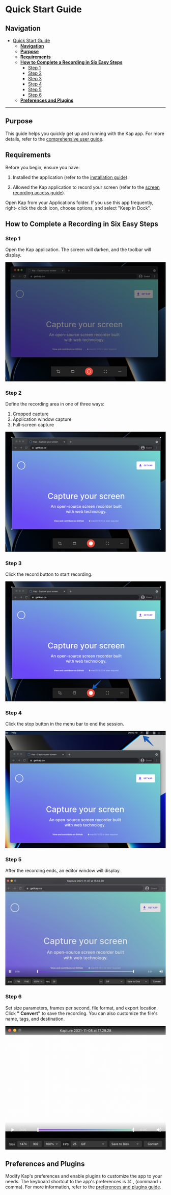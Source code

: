 # Quick Start Guide

## **Navigation**
- [Quick Start Guide](#quick-start-guide)
  - [**Navigation**](#navigation)
  - [**Purpose**](#purpose)
  - [**Requirements**](#requirements)
  - [**How to Complete a Recording in Six Easy Steps**](#how-to-complete-a-recording-in-six-easy-steps)
    - [Step 1](#step-1)
    - [Step 2](#step-2)
    - [Step 3](#step-3)
    - [Step 4](#step-4)
    - [Step 5](#step-5)
    - [Step 6](#step-6)
  - [**Preferences and Plugins**](#preferences-and-plugins)

* * *

## **Purpose**

This guide helps you quickly get up and running with the Kap app. For more
details, refer to the [comprehensive user guide](./Comprehensive-User-Guide_327803.md).

## **Requirements**

Before you begin, ensure you have:

  1. Installed the application (refer to the [installation guide](./Installation-Guide_327695.md)).

  2. Allowed the Kap application to record your screen (refer to the [screen recording access guide](./Screen-Recording-Permission-Guide_393254.md)).

Open Kap from your Applications folder. If you use this app frequently, right-
click the dock icon, choose options, and select "Keep in Dock".

## **How to Complete a Recording in Six Easy Steps**

### Step 1

Open the Kap application. The screen will darken, and the toolbar will
display.

![Darkened screen](../static/img/Quick-Start-Guide_327712_images/589844.png)

### Step 2

Define the recording area in one of three ways:

  1. Cropped capture
  2. Application window capture
  3. Full-screen capture

![Kap capture start](../static/img/Quick-Start-Guide_327712_images/589851.jpg)

### Step 3

Click the record button to start recording.

![Start capture button](../static/img/Quick-Start-Guide_327712_images/589857.jpg)

### Step 4

Click the stop button in the menu bar to end the session.

![Stop recording button](../static/img/Quick-Start-Guide_327712_images/589863.jpg)

### Step 5

After the recording ends, an editor window will display.

![Editor window](../static/img/Quick-Start-Guide_327712_images/589869.jpg)

### Step 6

Set size parameters, frames per second, file format, and export location.
Click **" Convert"** to save the recording. You can also customize the file's
name, tags, and destination.

![Video editing options](../static/img/Quick-Start-Guide_327712_images/589884.png)

## **Preferences and Plugins**

Modify Kap's preferences and enable plugins to customize the app to your
needs. The keyboard shortcut to the app's preferences is ⌘ , (command +
comma). For more information, refer to the [preferences and plugins guide](./Preferences-and-Plugins_360709.md).





